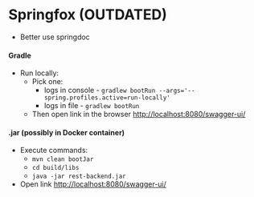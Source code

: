 # Springfox (OUTDATED)
* Better use springdoc

#### Gradle
* Run locally:
    * Pick one:
        * logs in console - `gradlew bootRun --args='--spring.profiles.active=run-locally'`
        * logs in file -  `gradlew bootRun`
    * Then open link in the browser [http://localhost:8080/swagger-ui/](http://localhost:8080/swagger-ui/)

#### .jar (possibly in Docker container)
* Execute commands:
    * `mvn clean bootJar`
    * `cd build/libs`
    * `java -jar rest-backend.jar`
* Open link [http://localhost:8080/swagger-ui/](http://localhost:8080/swagger-ui/)
